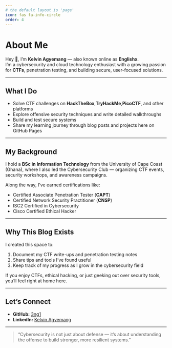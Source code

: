 ```yaml
---
# the default layout is 'page'
icon: fas fa-info-circle
order: 4
---
```


# About Me

Hey 👋, I’m **Kelvin Agyemang** — also known online as **Englishx**.  
I’m a cybersecurity and cloud technology enthusiast with a growing passion for **CTFs**, penetration testing, and building secure, user-focused solutions.

---

## What I Do
- Solve CTF challenges on **HackTheBox**,**TryHackMe**,**PicoCTF**, and other platforms
- Explore offensive security techniques and write detailed walkthroughs  
- Build and test secure systems
- Share my learning journey through blog posts and projects here on GitHub Pages

---

## My Background
I hold a **BSc in Information Technology** from the University of Cape Coast (Ghana), where I also led the Cybersecurity Club — organizing CTF events, security workshops, and awareness campaigns.

Along the way, I’ve earned certifications like:
- Certified Associate Penetration Tester (**CAPT**)
- Certified Network Security Practitioner (**CNSP**)
- ISC2 Certified in Cybersecurity
- Cisco Certified Ethical Hacker

---

## Why This Blog Exists
I created this space to:
1. Document my CTF write-ups and penetration testing notes  
2. Share tips and tools I’ve found useful  
3. Keep track of my progress as I grow in the cybersecurity field  

If you enjoy CTFs, ethical hacking, or just geeking out over security tools, you’ll feel right at home here.

---

## Let’s Connect  
- **GitHub:** [3ng1](https://github.com/3ng1)  
- **LinkedIn:** [Kelvin Agyemang](https://www.linkedin.com/in/kelvin-agyemang-227176239/)  

---

> “Cybersecurity is not just about defense — it’s about understanding the offense to build stronger, more resilient systems.”
